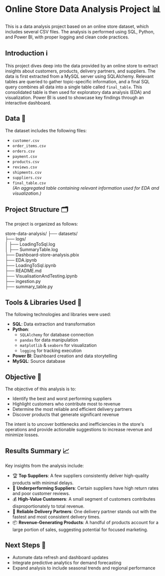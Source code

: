 # Online Store Data Analysis Project 📊

This is a data analysis project based on an online store dataset, which includes several CSV files. The analysis is performed using SQL, Python, and Power BI, with proper logging and clean code practices.

## Introduction ℹ️

This project dives deep into the data provided by an online store to extract insights about customers, products, delivery partners, and suppliers. The data is first extracted from a MySQL server using SQLAlchemy. Relevant tables are queried to gather topic-specific information, and a final SQL query combines all data into a single table called `final_table`. This consolidated table is then used for exploratory data analysis (EDA) and visualization. Power BI is used to showcase key findings through an interactive dashboard.

## Data 📅

The dataset includes the following files:

- `customer.csv`
- `order_items.csv`
- `orders.csv`
- `payment.csv`
- `products.csv`
- `reviews.csv`
- `shipments.csv`
- `suppliers.csv`
- `final_table.csv`  
  *(An aggregated table containing relevant information used for EDA and visualization.)*

## Project Structure 🗂️

The project is organized as follows:

store-data-analysis/
├── datasets/                         
├── logs/                             
│   ├── LoadingToSql.log              
│   ├── SummaryTable.log              
├── Dashboard-store-analysis.pbix     
├── EDA.ipynb                         
├── LoadingToSql.ipynb                
├── README.md                         
├── VisualisationAndTesting.ipynb     
├── ingestion.py                      
├── summary_table.py                  


## Tools & Libraries Used 🧰

The following technologies and libraries were used:

- **SQL**: Data extraction and transformation
- **Python**:
  - `SQLAlchemy` for database connection
  - `pandas` for data manipulation
  - `matplotlib` & `seaborn` for visualization
  - `logging` for tracking execution
- **Power BI**: Dashboard creation and data storytelling
- **MySQL**: Source database

## Objective 🎯

The objective of this analysis is to:

- Identify the best and worst performing suppliers
- Highlight customers who contribute most to revenue
- Determine the most reliable and efficient delivery partners
- Discover products that generate significant revenue

The intent is to uncover bottlenecks and inefficiencies in the store's operations and provide actionable suggestions to increase revenue and minimize losses.

## Results Summary 📈

Key insights from the analysis include:

- 🏆 **Top Suppliers**: A few suppliers consistently deliver high-quality products with minimal delays.
- 🚫 **Underperforming Suppliers**: Certain suppliers have high return rates and poor customer reviews.
- 💰 **High-Value Customers**: A small segment of customers contributes disproportionately to total revenue.
- 🚚 **Reliable Delivery Partners**: One delivery partner stands out with the fastest and most consistent delivery times.
- 📦 **Revenue-Generating Products**: A handful of products account for a large portion of sales, suggesting potential for focused marketing.

## Next Steps 🔄

- Automate data refresh and dashboard updates
- Integrate predictive analytics for demand forecasting
- Expand analysis to include seasonal trends and regional performance



